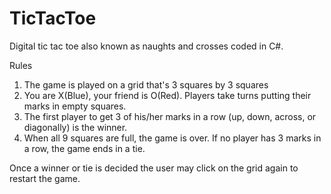 # TicTacToe

Digital tic tac toe also known as naughts and crosses coded in C#.

Rules
1. The game is played on a grid that's 3 squares by 3 squares
2. You are X(Blue), your friend is O(Red). Players take turns putting their marks in empty squares.
3. The first player to get 3 of his/her marks in a row (up, down, across, or diagonally) is the winner.
4. When all 9 squares are full, the game is over. If no player has 3 marks in a row, the game ends in a tie.

Once a winner or tie is decided the user may click on the grid again to restart the game.
